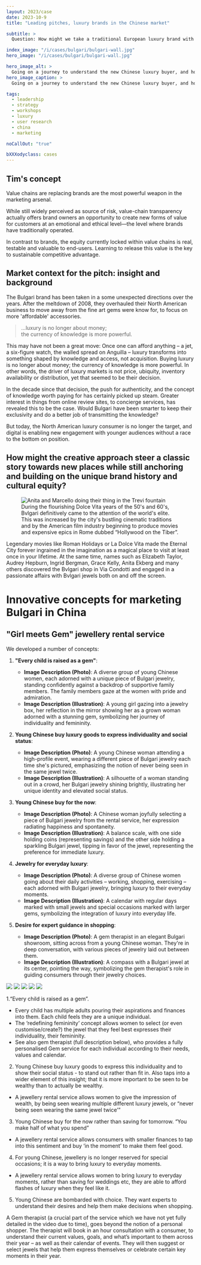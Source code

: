 ```yaml
---
layout: 2023/case
date: 2023-10-9
title: "Leading pitches, luxury brands in the Chinese market"

subtitle: >
  Question: How might we take a traditional European luxury brand with a decades-old narrative centred on the resonant imagery of Italy and the popular culture of decadent Mediterranean 1960s into a new market, leveraging the history, keeping the edge, but resonating with new buyers from a different cultural background?

index_image: "/i/cases/bulgari/bulgari-wall.jpg"
hero_image: "/i/cases/bulgari/bulgari-wall.jpg"

hero_image_alt: >
  Going on a journey to understand the new Chinese luxury buyer, and how legacy European brands can build relevance with them
hero_image_caption: >
  Going on a journey to understand the new Chinese luxury buyer, and how legacy European brands can build relevance with them.

tags: 
  - leadership
  - strategy
  - workshops
  - luxury
  - user research
  - china
  - marketing

noCallOut: "true"

bXXXodyclass: cases
---
```


## Tim's concept

Value chains are replacing brands are the most powerful weapon in the marketing arsenal.

While still widely perceived as source of risk, value-chain transparency actually offers brand owners an opportunity to create new forms of value for customers at an emotional and ethical level—the level where brands have traditionally operated.

In contrast to brands, the equity currently locked within value chains is real, testable and valuable to end-users. Learning to release this value is the key to sustainable competitive advantage.


## Market context for the pitch: insight and background

The Bulgari brand has been taken in a some unexpected directions over the years. After the meltdown of 2008, they overhauled their North American business to move away from the fine art gems were know for, to focus on more 'affordable' accessories. 

> ...luxury is no longer about money;<br>the currency of knowledge is more powerful.

This may have not been a great move: Once one can afford anything – a jet, a six-figure watch, the walled spread on Anguilla – luxury transforms into something shaped by knowledge and access, not acquisition. Buying luxury is no longer about money; the currency of knowledge is more powerful. In other words, the driver of luxury markets is not price, ubiquity, inventory availability or distribution, yet that seemed to be their decision.

In the decade since that decision, the push for authenticity, and the concept of knowledge worth paying for has certainly picked up steam. Greater interest in things from online review sites, to concierge services, has revealed this to be the case. Would Bulgari have been smarter to keep their exclusivity and do a better job of transmitting the knowledge?

But today, the North American luxury consumer is no longer the target, and digital is enabling new engagement with younger audiences without a race to the bottom on position.


## How might the creative approach steer a classic story towards new places while still anchoring and building on the unique brand history and cultural equity?

<figure><img alt="Anita and Marcello doing their thing in the Trevi fountain" src="/i/cases/bulgari/la-dolce-vita.jpg"><figcaption>During the flourishing Dolce Vita years of the 50's and 60's, Bvlgari definitively came to the attention of the world's elite. This was increased by the city's bustling cinematic traditions and by the American film industry beginning to produce movies and expensive epics in Rome dubbed “Hollywood on the Tiber”.</figcaption></figure>

Legendary movies like Roman Holidays or La Dolce Vita made the Eternal City forever ingrained in the imagination as a magical place to visit at least once in your lifetime.
At the same time, names such as Elizabeth Taylor, Audrey Hepburn, Ingrid Bergman, Grace Kelly, Anita Ekberg and many others discovered the Bvlgari shop in Via Condotti and engaged in a passionate affairs with Bvlgari jewels both on and off the screen.



# Innovative concepts for marketing Bulgari in China


## "Girl meets Gem" jewellery rental service

We developed a number of concepts:

1. **"Every child is raised as a gem"**:
   - **Image Description (Photo)**: A diverse group of young Chinese women, each adorned with a unique piece of Bulgari jewelry, standing confidently against a backdrop of supportive family members. The family members gaze at the women with pride and admiration.
   - **Image Description (Illustration)**: A young girl gazing into a jewelry box, her reflection in the mirror showing her as a grown woman adorned with a stunning gem, symbolizing her journey of individuality and femininity.

2. **Young Chinese buy luxury goods to express individuality and social status**:
   - **Image Description (Photo)**: A young Chinese woman attending a high-profile event, wearing a different piece of Bulgari jewelry each time she's pictured, emphasizing the notion of never being seen in the same jewel twice.
   - **Image Description (Illustration)**: A silhouette of a woman standing out in a crowd, her Bulgari jewelry shining brightly, illustrating her unique identity and elevated social status.

3. **Young Chinese buy for the now**:
   - **Image Description (Photo)**: A Chinese woman joyfully selecting a piece of Bulgari jewelry from the rental service, her expression radiating happiness and spontaneity.
   - **Image Description (Illustration)**: A balance scale, with one side holding coins (representing savings) and the other side holding a sparkling Bulgari jewel, tipping in favor of the jewel, representing the preference for immediate luxury.

4. **Jewelry for everyday luxury**:
   - **Image Description (Photo)**: A diverse group of Chinese women going about their daily activities – working, shopping, exercising – each adorned with Bulgari jewelry, bringing luxury to their everyday moments.
   - **Image Description (Illustration)**: A calendar with regular days marked with small jewels and special occasions marked with larger gems, symbolizing the integration of luxury into everyday life.

5. **Desire for expert guidance in shopping**:
   - **Image Description (Photo)**: A gem therapist in an elegant Bulgari showroom, sitting across from a young Chinese woman. They're in deep conversation, with various pieces of jewelry laid out between them.
   - **Image Description (Illustration)**: A compass with a Bulgari jewel at its center, pointing the way, symbolizing the gem therapist's role in guiding consumers through their jewelry choices.


![](/i/cases/bulgari/Daily-life-all_adorned.png)
![](/i/cases/bulgari/Gem-therapist.png)
![](/i/cases/bulgari/Lavish-event-spotlight-woman.png)
![](/i/cases/bulgari/Woman-pauses-in-front-of-store.png)
![](/i/cases/bulgari/Young-girl-looks.png)


1.“Every child is raised as a gem”. 
- Every child has multiple adults pouring their aspirations and finances into them. Each child feels they are a unique individual. 
- The ‘redefining femininity’ concept allows women to select (or even customise/create?) the jewel that they feel best expresses their individuality, their femininity. 
- See also gem therapist (full description below), who provides a fully personalised Gem service for each individual according to their needs, values and calendar.
2. Young Chinese buy luxury goods to express this individuality and to show their social status - to stand out rather than fit in.
Also taps into a wider element of this insight; that it is more important to be seen to be wealthy than to actually be wealthy. 
- A jewellery rental service allows women to give the impression of wealth, by being seen wearing multiple different luxury jewels, or “never being seen wearing the same jewel twice’” 
3. Young Chinese buy for the now rather than saving for tomorrow. “You make half of what you spend” 
- A jewellery rental service allows consumers with smaller finances to tap into this sentiment and buy ‘in the moment’ to make them feel good. 
4. For young Chinese, jewellery is no longer reserved for special occasions; it is a way to bring luxury to everyday moments. 
  - A jewellery rental service allows women to bring luxury to everyday moments, rather than saving for weddings etc, they are able to afford flashes of luxury when they feel like it. 
5. Young Chinese are bombarded with choice. They want experts to understand their desires and help them make decisions when shopping. 

A Gem therapist (a crucial part of the service which we have not yet fully detailed in the video due to time), goes beyond the notion of a personal shopper. The therapist will book in an hour consultation with a consumer, to understand their current values, goals, and what’s important to them across their year – as well as their calendar of events. They will then suggest or select jewels that help them express themselves or celebrate certain key moments in their year.



